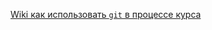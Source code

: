 [Wiki как использовать `git` в процессе курса](https://github.com/StolpnerA/js--FE2-TMS-course/wiki/%D0%A0%D0%B0%D0%B1%D0%BE%D1%82%D0%B0-%D1%81-GIT)
